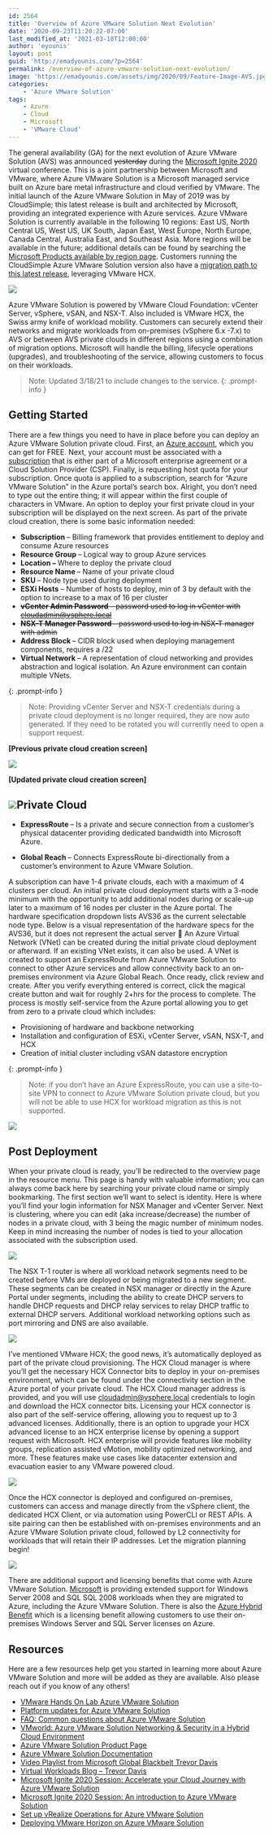 ```yaml
---
id: 2564
title: 'Overview of Azure VMware Solution Next Evolution'
date: '2020-09-23T11:20:22-07:00'
last_modified_at: '2021-03-18T12:00:00'
author: 'eyounis'
layout: post
guid: 'http://emadyounis.com/?p=2564'
permalink: /overview-of-azure-vmware-solution-next-evolution/
image: 'https://emadyounis.com/assets/img/2020/09/Feature-Image-AVS.jpg'
categories:
    - 'Azure VMware Solution'
tags:
    - Azure
    - Cloud
    - Microsoft
    - 'VMware Cloud'
---
```


<span data-preserver-spaces="true">The general availability (GA) for the next evolution of Azure VMware Solution (AVS) was announced <del>yesterday</del> during the [Microsoft Ignite 2020](https://news.microsoft.com/ignite-2020-book-of-news/#158-next-generation-azure-vmware-solution-now-generally-available) virtual conference. This is a joint partnership between Microsoft and VMware, where Azure VMware Solution is a Microsoft managed service built on Azure bare metal infrastructure and cloud verified by VMware. The initial launch of the Azure VMware Solution in May of 2019 was by CloudSimple; this latest release is built and architected by Microsoft, providing an integrated experience with Azure services. Azure VMware Solution is currently available in the following 10 regions: East US, North Central US, West US, UK South, Japan East, West Europe, North Europe, Canada Central, Australia East, and Southeast Asia. More regions will be available in the future; additional details can be found by searching the </span>[<span data-preserver-spaces="true">Microsoft Products available by region page</span>](https://azure.microsoft.com/en-us/global-infrastructure/services/?products=azure-vmware&regions=all)<span data-preserver-spaces="true">. Customers running the CloudSimple Azure VMware Solution version also have a </span>[<span data-preserver-spaces="true">migration path to this latest release</span>](https://docs.microsoft.com/en-us/azure/azure-vmware/faq)<span data-preserver-spaces="true">, leveraging VMware HCX.</span>

![](https://emadyounis.com/assets/img/2020/09/Azure-VMware-Solution-Releases.jpg?resize=723%2C362)

Azure VMware Solution is powered by VMware Cloud Foundation: vCenter Server, vSphere, vSAN, and NSX-T. Also included is VMware HCX, the Swiss army knife of workload mobility. Customers can securely extend their networks and migrate workloads from on-premises (vSphere 6.x -7.x) to AVS or between AVS private clouds in different regions using a combination of migration options. Microsoft will handle the billing, lifecycle operations (upgrades), and troubleshooting of the service, allowing customers to focus on their workloads.

> Note: Updated 3/18/21 to include changes to the service.
{: .prompt-info }
## Getting Started

<span data-preserver-spaces="true">There are a few things you need to have in place before you can deploy an Azure VMware Solution private cloud. First, an </span>[<span data-preserver-spaces="true">Azure account</span>](https://azure.microsoft.com/en-us/free/)<span data-preserver-spaces="true">, which you can get for FREE. Next, your account must be associated with a </span>[<span data-preserver-spaces="true">subscription</span>](https://docs.microsoft.com/en-us/azure/azure-vmware/enable-azure-vmware-solution#eligibility-criteria)<span data-preserver-spaces="true"> that is either part of a Microsoft enterprise agreement or a Cloud Solution Provider (CSP). Finally, is requesting host quota for your subscription. Once quota is applied to a subscription, search for “Azure VMware Solution” in the Azure portal’s search box. Alright, you don’t need to type out the entire thing; it will appear within the first couple of characters in VMware. An option to deploy your first private cloud in your subscription will be displayed on the next screen. As part of the private cloud creation, there is some basic information needed:</span>

- **<span data-preserver-spaces="true">Subscription </span>**<span data-preserver-spaces="true">– Billing framework that provides entitlement to deploy and consume Azure resources</span>
- **<span data-preserver-spaces="true">Resource Group </span>**<span data-preserver-spaces="true">– Logical way to group Azure services</span>
- **<span data-preserver-spaces="true">Location – </span>**<span data-preserver-spaces="true">Where to deploy the private cloud</span>
- **<span data-preserver-spaces="true">Resource Name </span>**<span data-preserver-spaces="true">– Name of your private cloud</span>
- **<span data-preserver-spaces="true">SKU </span>**<span data-preserver-spaces="true">– Node type used during deployment</span>
- <span data-preserver-spaces="true">**ESXi Hosts** – Number of hosts to deploy, min of 3 by default with the option to increase to a max of 16 per cluster</span>
- <del>**<span data-preserver-spaces="true">vCenter Admin Password </span>**<span data-preserver-spaces="true">– password used to log in vCenter with cloudadmin@vsphere.local</span></del>
- <del>**<span data-preserver-spaces="true">NSX-T Manager Password </span>**<span data-preserver-spaces="true">– password used to log in NSX-T manager with admin </span></del>
- **<span data-preserver-spaces="true">Address Block </span>**– <span data-preserver-spaces="true">CIDR block used when deploying management components, requires a /22</span>
- **<span data-preserver-spaces="true">Virtual Network </span>**<span data-preserver-spaces="true">– A representation of cloud networking and provides abstraction and logical isolation. An Azure environment can contain multiple VNets.</span>


{: .prompt-info }
> Note: Providing vCenter Server and NSX-T credentials during a private cloud deployment is no longer required, they are now auto generated. If they need to be rotated you will currently need to open a support request.

**\[Previous private cloud creation screen\]**

![](https://emadyounis.com/assets/img/2020/09/Create-Private-Cloud-Final-Image.jpg?resize=1718%2C1810)

**\[Updated private cloud creation screen\]**

## ![](https://emadyounis.com/assets/img/2020/09/Updated-AVS-Deployment.jpg?resize=1840%2C1738)Private Cloud

- **<span data-preserver-spaces="true">ExpressRoute </span>**<span data-preserver-spaces="true">– Is a private and secure connection from a customer’s physical datacenter providing dedicated bandwidth into Microsoft Azure. </span>

- **<span data-preserver-spaces="true">Global Reach </span>**<span data-preserver-spaces="true">– Connects ExpressRoute bi-directionally from a customer’s environment to Azure VMware Solution. </span>
  
A subscription can have 1-4 private clouds, each with a maximum of 4 clusters per cloud. An initial private cloud deployment starts with a 3-node minimum with the opportunity to add additional nodes during or scale-up later to a maximum of 16 nodes per cluster in the Azure portal. The hardware specification dropdown lists AVS36 as the current selectable node type. Below is a visual representation of the hardware specs for the AVS36, but it does not represent the actual server 🙂 An Azure Virtual Network (VNet) can be created during the initial private cloud deployment or afterward. If an existing VNet exists, it can also be used. A VNet is created to support an ExpressRoute from Azure VMware Solution to connect to other Azure services and allow connectivity back to an on-premises environment via Azure Global Reach. Once ready, click review and create. After you verify everything entered is correct, click the magical create button and wait for roughly 2+hrs for the process to complete. The process is mostly self-service from the Azure portal allowing you to get from zero to a private cloud which includes:

- <span data-preserver-spaces="true">Provisioning of hardware and backbone networking</span>
- <span data-preserver-spaces="true">Installation and configuration of ESXi, vCenter Server, vSAN, NSX-T, and HCX</span>
- <span data-preserver-spaces="true">Creation of initial cluster including vSAN datastore encryption</span>

{: .prompt-info }
>Note: if you don’t have an Azure ExpressRoute, you can use a site-to-site VPN to connect to Azure VMware Solution private cloud, but you will not be able to use HCX for workload migration as this is not supported.   

![](https://emadyounis.com/assets/img/2020/09/AVS-Server.jpg?resize=703%2C560)

## Post Deployment

When your private cloud is ready, you’ll be redirected to the overview page in the resource menu. This page is handy with valuable information; you can always come back here by searching your private cloud name or simply bookmarking. The first section we’ll want to select is identity. Here is where you’ll find your login information for NSX Manager and vCenter Server. Next is clustering, where you can edit (aka increase/decrease) the number of nodes in a private cloud, with 3 being the magic number of minimum nodes. Keep in mind increasing the number of nodes is tied to your allocation associated with the subscription used.

![](https://emadyounis.com/assets/img/2020/09/Azure-VMware-Solution-Identity-Final-Image.jpg?resize=966%2C555)

The NSX T-1 router is where all workload network segments need to be created before VMs are deployed or being migrated to a new segment. These segments can be created in NSX manager or directly in the Azure Portal under segments, including the ability to create DHCP servers to handle DHCP requests and DHCP relay services to relay DHCP traffic to external DHCP servers. Additional workload networking options such as port mirroring and DNS are also available.

![](https://emadyounis.com/assets/img/2020/09/AVS-Workload-Networking-scaled.jpg?resize=2560%2C1385)

I’ve mentioned VMware HCX; the good news, it’s automatically deployed as part of the private cloud provisioning. The HCX Cloud manager is where you’ll get the necessary HCX Connector bits to deploy in your on-premises environment, which can be found under the connectivity section in the Azure portal of your private cloud. The HCX Cloud manager address is provided, and you will use cloudadmin@vsphere.local credentials to login and download the HCX connector bits. Licensing your HCX connector is also part of the self-service offering, allowing you to request up to 3 advanced licenses. Additionally, there is an option to upgrade your HCX advanced license to an HCX enterprise license by opening a support request with Microsoft. HCX enterprise will provide features like mobility groups, replication assisted vMotion, mobility optimized networking, and more. These features make use cases like datacenter extension and evacuation easier to any VMware powered cloud.

![](https://emadyounis.com/assets/img/2020/09/Azure-VMware-Solution-HCX-Final-Image.jpg?resize=747%2C411)

Once the HCX connector is deployed and configured on-premises, customers can access and manage directly from the vSphere client, the dedicated HCX Client, or via automation using PowerCLI or REST APIs. A site pairing can then be established with on-premises environments and an Azure VMware Solution private cloud, followed by L2 connectivity for workloads that will retain their IP addresses. Let the migration planning begin!

![](https://emadyounis.com/assets/img/2020/09/Azure-VMware-Solution-vCenter-Final-Image.jpg?resize=1226%2C776)

<span data-preserver-spaces="true">There are additional support and licensing benefits that come with Azure VMware Solution. </span>[<span data-preserver-spaces="true">Microsoft</span>](https://support.microsoft.com/en-us/help/4456242/end-of-support-for-sql-server-2008-and-sql-server-2008-r2)<span data-preserver-spaces="true"> is providing extended support for Windows Server 2008 and SQL SQL 2008 workloads when they are migrated to Azure, including the Azure VMware Solution. There is also the </span>[<span data-preserver-spaces="true">Azure Hybrid Benefit</span>](https://azure.microsoft.com/en-us/pricing/hybrid-benefit/)<span data-preserver-spaces="true"> which is a licensing benefit allowing customers to use their on-premises Windows Server and SQL Server licenses on Azure.</span>

## Resources

Here are a few resources help get you started in learning more about Azure VMware Solution and more will be added as they are available. Also please reach out if you know of any others!

- [VMware Hands On Lab Azure VMware Solution](http://hol.pub/avs)
- [Platform updates for Azure VMware Solution](https://docs.microsoft.com/en-us/azure/azure-vmware/azure-vmware-solution-platform-updates?WT.mc_id=enterprise-0000-shkuehn)
- [FAQ: Common questions about Azure VMware Solution](https://docs.microsoft.com/en-us/azure/azure-vmware/faq)
- [VMworld: Azure VMware Solution Networking &amp; Security in a Hybrid Cloud Environment](https://www.vmworld.com/en/video-library/video-landing.html?sessionid=1586528544020001TS4T)
- [Azure VMware Solution Product Page](https://azure.microsoft.com/en-us/services/azure-vmware/)
- [Azure VMware Solution Documentation](https://docs.microsoft.com/en-us/azure/azure-vmware/)
- [Video Playlist from Microsoft Global Blackbelt Trevor Davis](https://www.youtube.com/watch?v=qASXi5xrFzM&list=PLS9k3ksxRe_l-UpfAjmi0BoDSpo6AtLyh)
- [Virtual Workloads Blog – Trevor Davis](https://www.virtualworkloads.com/)
- [Microsoft Ignite 2020 Session: Accelerate your Cloud Journey with Azure VMware Solution](https://myignite.microsoft.com/sessions/adcaabd7-9038-45d0-8e41-cf5fa3be5f1e)
- [Microsoft Ignite 2020 Session: An introduction to Azure VMware Solution](https://myignite.microsoft.com/sessions/1515e183-53a5-49e0-b39a-34c81d913ed2)
- [Set up vRealize Operations for Azure VMware Solution](https://docs.microsoft.com/en-us/azure/azure-vmware/vrealize-operations-for-avs)
- [Deploying VMware Horizon on Azure VMware Solution](https://docs.vmware.com/en/VMware-Horizon/2006/horizon-installation/GUID-76CF25F7-B26A-4C6D-A5C5-F18D3A56590A.html)

